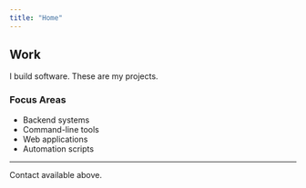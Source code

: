 ```yaml
---
title: "Home"
---
```


## Work

I build software. These are my projects.

### Focus Areas

- Backend systems
- Command-line tools  
- Web applications
- Automation scripts

---

Contact available above. 